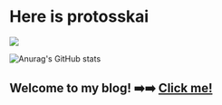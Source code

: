 # Here is protosskai
![](https://img.shields.io/badge/dynamic/json?color=000000&label=GitHub&query=%24.data.totalSubs&suffix=%20followers&url=https%3A%2F%2Fapi.spencerwoo.com%2Fsubstats%2F%3Fsource%3Dgithub%26queryKey%3Dprotosskai)

![Anurag's GitHub stats](https://github-readme-stats.vercel.app/api?username=protosskai&theme=material-palenight&show_icons=true)

## Welcome to my blog! ➡️➡️ [Click me!](http://lvren.xyz/)


